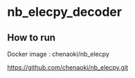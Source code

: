 # nb_elecpy_decoder

## How to run

Docker image : chenaoki/nb_elecpy

https://github.com/chenaoki/nb_elecpy.git

